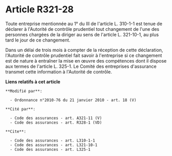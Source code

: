 # Article R321-28

Toute entreprise mentionnée au 1° du III de l'article L. 310-1-1 est tenue de déclarer à l'Autorité de contrôle prudentiel
tout changement de l'une des personnes chargées de la diriger au sens de l'article L. 321-10-1, au plus tard le jour de ce
changement. 

Dans un délai de trois mois à compter de la réception de cette déclaration, l'Autorité de contrôle prudentiel fait savoir à
l'entreprise si ce changement est de nature à entraîner la mise en œuvre des compétences dont il dispose aux termes de
l'article L. 325-1. Le Comité des entreprises d'assurance transmet cette information à l'Autorité de contrôle.

**Liens relatifs à cet article**

	**Modifié par**:

	  - Ordonnance n°2010-76 du 21 janvier 2010 - art. 18 (V)

	**Cité par**:

	  - Code des assurances - art. A321-11 (V)
	  - Code des assurances - art. R328-1 (VD)

	**Cite**:

	  - Code des assurances - art. L310-1-1
	  - Code des assurances - art. L321-10-1
	  - Code des assurances - art. L325-1
